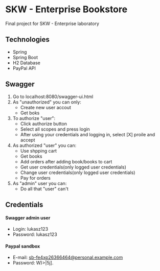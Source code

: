 # SKW - Enterprise Bookstore
Final project for SKW - Enterprise laboratory

## Technologies

- Spring
- Spring Boot
- H2 Database
- PayPal API

## Swagger
1. Go to localhost:8080/swagger-ui.html
2. As "unauthorized" you can only:
    - Create new user accout
    - Get boks
3. To authorize "user":
    - Click authorize button
    - Select all scopes and press login
    - After using your credentials and logging in, select [X] proile and accept
4. As authorized "user" you can:
    - Use shpping cart
    - Get books
    - Add orders after adding book/books to cart
    - Get user credentials(only logged user credentials)
    - Change user credentials(only logged user credentials)
    - Pay for orders
5. As "admin" user you can:
    - Do all that "user" can't
   
## Credentials

#### Swagger admin user
- Login: lukasz123
- Password: lukasz123

#### Paypal sandbox
- E-mail: sb-fe4xp26366464@personal.example.com
- Password: W)>|5j].
